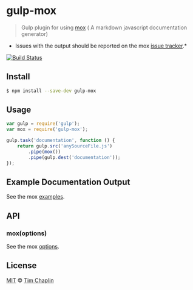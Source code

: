 gulp-mox
========

> Gulp plugin for using [mox](https://github.com/tjchaplin/mox) ( A markdown javascript documentation generator)  

* Issues with the output should be reported on the mox [issue tracker](https://github.com/tjchaplin/mox/issues).*

[![Build Status](https://travis-ci.org/tjchaplin/gulp-mox.svg)](https://travis-ci.org/tjchaplin/gulp-mox)

## Install

```bash
$ npm install --save-dev gulp-mox
```

## Usage

```js
var gulp = require('gulp');
var mox = require('gulp-mox');

gulp.task('documentation', function () {
	return gulp.src('anySourceFile.js')
		.pipe(mox())
		.pipe(gulp.dest('documentation'));
});
```

## Example Documentation Output

See the mox [examples](https://github.com/tjchaplin/mox/tree/master/doc).

## API

### mox(options)

See the mox [options](https://github.com/tjchaplin/mox#options).

## License

[MIT](http://opensource.org/licenses/MIT) © [Tim Chaplin](https://github.com/tjchaplin)
